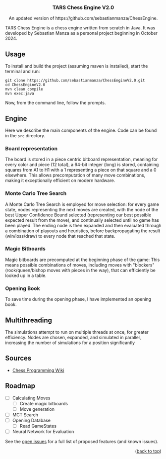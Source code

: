 <h3 align="center">TARS Chess Engine V2.0</h3>

  <p align="center">
    An updated version of https://github.com/sebastianmanza/ChessEngine.


TARS Chess Engine is a chess engine written from scratch in Java. It was developed by Sebastian Manza as a personal project beginning in October 2024.

## Usage

To install and build the project (assuming maven is installed), start the terminal and run:
```
git clone https://github.com/sebastianmanza/ChessEngineV2.0.git
cd ChessEngineV2.0
mvn clean compile
mvn exec:java
```
Now, from the command line, follow the prompts.

## Engine

Here we describe the main components of the engine. Code can be found in the `src` directory.

### Board representation

The board is stored in a piece centric bitboard representation, meaning for every color and piece (12 total), a 64-bit integer (long) is stored, containing squares from A1 to H1 with a 1 representing a piece on that square and a 0 elsewhere. This allows precomputation of many move combinations, making it exceptionally efficient on modern hardware.

### Monte Carlo Tree Search

A Monte Carlo Tree Search is employed for move selection: for every game state, nodes representing the next moves are created, with the node of the best Upper Confidence Bound selected (representing our best possible expected result from the move), and continually selected until no game has been played. The ending node is then expanded and then evaluated through a combination of playouts and heuristics, before backpropagating the result (win/loss/draw) to every node that reached that state.


### Magic Bitboards

Magic bitboards are precomputed at the beginning phase of the game: This means possible combinations of moves, including moves with "blockers" (rook/queen/bishop moves with pieces in the way), that can efficiently be looked up in a table.

### Opening Book

To save time during the opening phase, I have implemented an opening book.

## Multithreading

The simulations attempt to run on multiple threads at once, for greater efficiency. Nodes are chosen, expanded, and simulated in parallel, increasing the number of simulations for a position significantly

## Sources

* [Chess Programming Wiki](https://www.chessprogramming.org/Main_Page)
  </p>
</div>

## Roadmap

- [ ] Calculating Moves
    - [ ] Create magic bitboards
    - [ ] Move generation
- [ ] MCT Search
- [ ] Opening Database
    - [ ] Read GameStates
- [ ] Neural Network for Evaluation

See the [open issues](https://github.com/sebastianmanza/ChessEngineV2.0/issues) for a full list of proposed features (and known issues).
<p align="right">(<a href="#readme-top">back to top</a>)</p>
